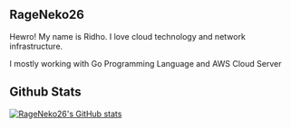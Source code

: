 ## RageNeko26
<p>Hewro! My name is Ridho. I love cloud technology and network infrastructure.</p>
<p>I mostly working with Go Programming Language and AWS Cloud Server</p>

## Github Stats
[![RageNeko26's GitHub stats](https://github-readme-stats.vercel.app/api?username=RageNeko26)](https://github.com/RageNeko26/)

